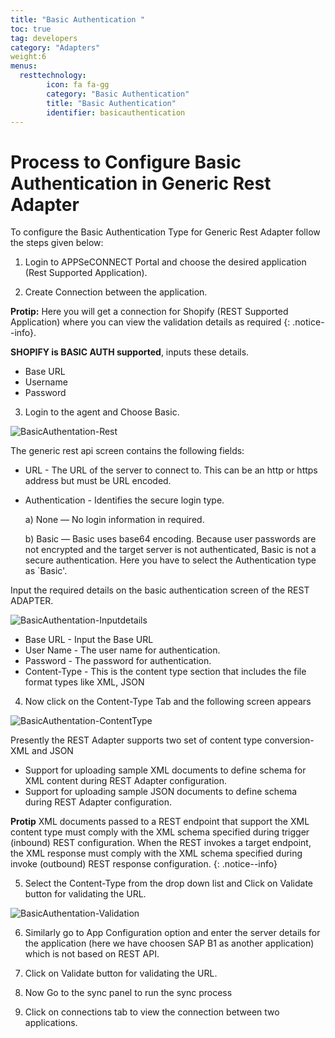 ```yaml
---
title: "Basic Authentication "
toc: true
tag: developers
category: "Adapters"
weight:6
menus: 
  resttechnology:
        icon: fa fa-gg
        category: "Basic Authentication"
        title: "Basic Authentication"
        identifier: basicauthentication
---
```

# Process to Configure Basic Authentication in Generic Rest Adapter
To configure the Basic Authentication Type for Generic Rest Adapter follow the steps given below:

1. Login to APPSeCONNECT Portal and choose the desired application (Rest Supported Application).

2. Create Connection between the application.

**Protip:** Here you will get a connection for Shopify (REST Supported Application) where you can view the validation
details as required {: .notice--info}.

**SHOPIFY is BASIC AUTH supported**, inputs these details.

* Base URL
* Username 
* Password

3. Login to the agent and Choose Basic.

![BasicAuthentation-Rest](/staticfiles/generic/media/BasicAuthentation-Rest.png)

The generic rest api screen contains the following fields:

* URL - The URL of the server to connect to. This can be an http or https address but must be URL encoded.
* Authentication - Identifies the secure login type. 

  a) None — No login information in required.

  b) Basic — Basic uses base64 encoding. Because user passwords are not encrypted and the target server is not authenticated, Basic is not a secure authentication.
  Here you have to select the Authentication type as `Basic'.

Input the required details on the basic authentication screen of the REST ADAPTER.

![BasicAuthentation-Inputdetails](/staticfiles/generic/media/BasicAuthentation-Inputdetails.png)

* Base URL - Input the Base URL
* User Name - The user name for authentication.
* Password -  The password for authentication.
* Content-Type - This is the content type section that includes the file format types like XML, JSON

4.  Now click on the Content-Type Tab and the following screen appears

![BasicAuthentation-ContentType](/staticfiles/generic/media/BasicAuthentation-ContentType.png)

Presently the REST Adapter supports two set of content type conversion- XML and JSON

* Support for uploading sample XML documents to define schema for XML content during REST Adapter configuration.
* Support for uploading sample JSON documents to define schema during REST Adapter configuration.

**Protip**  XML documents passed to a REST endpoint that support the XML content type must comply with the
XML schema specified during trigger (inbound) REST configuration. When the REST invokes a target endpoint, 
the XML response must comply with the XML schema specified during invoke (outbound) 
REST response configuration. {: .notice--info}


5. Select the Content-Type from the drop down list and Click on Validate button for validating the URL.

![BasicAuthentation-Validation](/staticfiles/root/media/BasicAuthentation-Validation.png)

6. Similarly go to App Configuration option and enter the server details for the application (here we have choosen
SAP B1 as another application) which is not based on REST API.

7. Click on Validate button for validating the URL.

7. Now Go to the sync panel to run the sync process

8. Click on connections tab to view the connection between two applications. 







